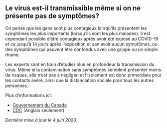 ## Le virus est-il transmissible même si on ne présente pas de symptômes?

On pense que les gens sont plus contagieux lorsqu'ils présentent les symptômes les plus importants (lorsqu’ils sont les plus malades). Il est cependant possible d’être contagieux après avoir été exposé au COVID-19 et ce jusqu’à 14 jours après l’exposition et san avoir aucun symptômes, ou des symptômes qui peuvent être confondus avec une grippe ou un simple rhume.

Les experts sont en train d’étudier plus en profondeur la transmission du virus. Même si la contamination sans symptômes semblent présenter moins de risques, elle n’est pas à négliger, et l’isolement est donc primordiale pour les contacts avéré, ainsi que la distanciation sociale pour tous les autres personnes.

Plus d'informations ici:

- [Gouvernement du Canada](https://www.canada.ca/fr/sante-publique/services/maladies/2019-nouveau-coronavirus/symptomes.html)
- [CDC](https://www.cdc.gov/coronavirus/2019-ncov/prepare/transmission.html) (Anglais seulement)

_Dernière mise à jour le 4 juin 2020_
